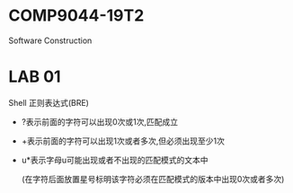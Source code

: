 # COMP9044-19T2
Software Construction 

# LAB 01

Shell 正则表达式(BRE)

- ?表示前面的字符可以出现0次或1次,匹配成立

- +表示前面的字符可以出现1次或者多次,但必须出现至少1次

- u*表示字母u可能出现或者不出现的匹配模式的文本中

  (在字符后面放置星号标明该字符必须在匹配模式的版本中出现0次或者多次)

  


